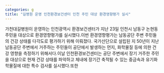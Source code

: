 ```yaml
---
categories: g
title: "길병원 운영 인천환경보건센터 인천 주민 대상 환경영향평가 실시"
---
```

가천대길병원이 운영하는 인천광역시 환경보건센터가 지난 23일 인천시 남동구 논현동 주민을 대상으로 환경영향평가를 실시했다.이번 환경영향평가는 남동공단 주변 주민들의 건강 상태를 다각도로 평가하기 위해 이뤄졌다. 국가산단으로 설립된 지 50년이 지난 남동공단 주변에서 거주하는 주민들이 공단에서 발생하는 먼지, 화학물질 등에 의한 건강 영향을 측정하기 위해서다.이날 인천환경보건센터는 공단 주변에서 장기 거주한 주민을 대상으로 현재 건강 상태를 파악하고 체내에 장기간 축적될 수 있는 중금속과 유기화학물질에 대한 특수 검사를 실시했다.또한